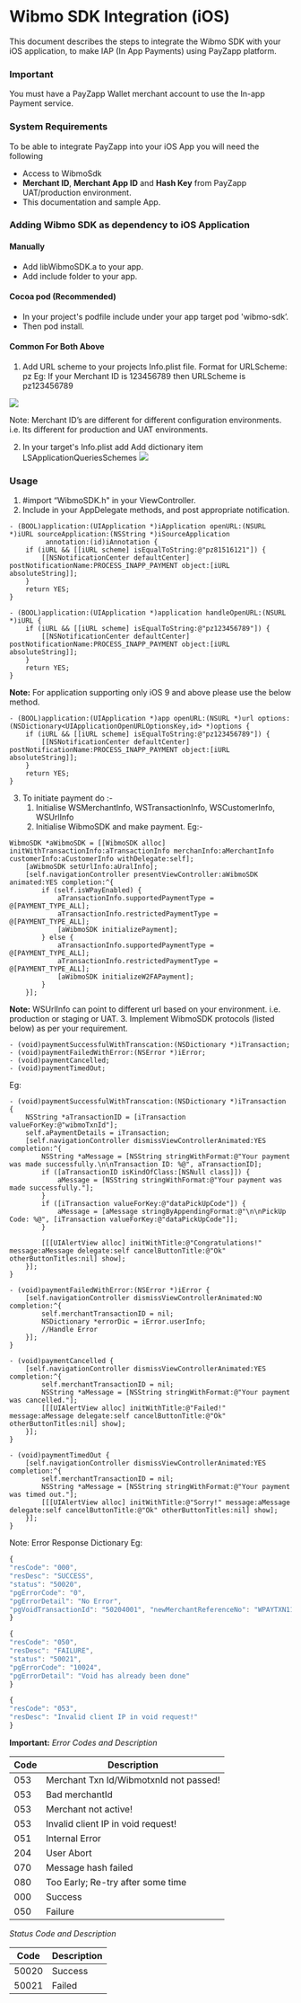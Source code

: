 # Wibmo SDK Integration (iOS)
This document describes the steps to integrate the Wibmo SDK with your iOS application, to make IAP (In App Payments) using PayZapp platform. 

### Important 
You must have a PayZapp Wallet merchant account to use the In-app Payment service.

### System Requirements
To be able to integrate PayZapp into your iOS App you will need the following
* Access to WibmoSdk
* **Merchant ID**, **Merchant App ID** and **Hash Key** from PayZapp UAT/production environment.
* This documentation and sample App.

### Adding Wibmo SDK as dependency to iOS Application
#### Manually 
* Add libWibmoSDK.a to your app. 
* Add include folder to your app. 
#### Cocoa pod (Recommended)
* In your project's podfile include under your app target pod 'wibmo-sdk’.
* Then pod install.

#### Common For Both Above 
1. Add URL scheme to your projects Info.plist file.
Format for URLScheme: pz<Merchant ID>
Eg: If your Merchant ID is 123456789 then URLScheme is pz123456789

![](images/URlScheme.png)

Note: Merchant ID’s are different for different configuration environments. i.e. Its different for production and UAT environments. 

2. In your target's Info.plist add
Add dictionary item LSApplicationQueriesSchemes
![](images/LSApplicationQueriesSchemes.png)

### Usage 
1. \#import “WibmoSDK.h" in your ViewController.
2. Include in your AppDelegate methods, and post appropriate notification.

```objc
- (BOOL)application:(UIApplication *)iApplication openURL:(NSURL *)iURL sourceApplication:(NSString *)iSourceApplication
         annotation:(id)iAnnotation {
    if (iURL && [[iURL scheme] isEqualToString:@"pz81516121"]) {
        [[NSNotificationCenter defaultCenter] postNotificationName:PROCESS_INAPP_PAYMENT object:[iURL absoluteString]];
    }
    return YES;
}

- (BOOL)application:(UIApplication *)application handleOpenURL:(NSURL *)iURL {
    if (iURL && [[iURL scheme] isEqualToString:@"pz123456789"]) {
        [[NSNotificationCenter defaultCenter] postNotificationName:PROCESS_INAPP_PAYMENT object:[iURL absoluteString]];
    }
    return YES;
}
```

**Note:** For application supporting only iOS 9 and above please use the below method. 
```objc
- (BOOL)application:(UIApplication *)app openURL:(NSURL *)url options:(NSDictionary<UIApplicationOpenURLOptionsKey,id> *)options {
    if (iURL && [[iURL scheme] isEqualToString:@"pz123456789"]) {
        [[NSNotificationCenter defaultCenter] postNotificationName:PROCESS_INAPP_PAYMENT object:[iURL absoluteString]];
    }
    return YES;
}
```

3. To initiate payment do :- 
	1. Initialise WSMerchantInfo, WSTransactionInfo, WSCustomerInfo, WSUrlInfo
	2. Initialise WibmoSDK  and make payment. Eg:- 
```objc
WibmoSDK *aWibmoSDK = [[WibmoSDK alloc] initWithTransactionInfo:aTransactionInfo merchanInfo:aMerchantInfo customerInfo:aCustomerInfo withDelegate:self];
    [aWibmoSDK setUrlInfo:aUralInfo];
    [self.navigationController presentViewController:aWibmoSDK animated:YES completion:^{
        if (self.isWPayEnabled) {
            aTransactionInfo.supportedPaymentType = @[PAYMENT_TYPE_ALL];
            aTransactionInfo.restrictedPaymentType = @[PAYMENT_TYPE_ALL];
            [aWibmoSDK initializePayment];
        } else {
            aTransactionInfo.supportedPaymentType = @[PAYMENT_TYPE_ALL];
            aTransactionInfo.restrictedPaymentType = @[PAYMENT_TYPE_ALL];
            [aWibmoSDK initializeW2FAPayment];
        }
    }];	
```

**Note:** WSUrlInfo can point to different url based on your environment. i.e. production or staging or UAT.
	3. Implement WibmoSDK protocols (listed below) as per your requirement.
```objc
- (void)paymentSuccessfulWithTranscation:(NSDictionary *)iTransaction;
- (void)paymentFailedWithError:(NSError *)iError;
- (void)paymentCancelled;
- (void)paymentTimedOut;	  
```

Eg:
```objc
- (void)paymentSuccessfulWithTranscation:(NSDictionary *)iTransaction {
    NSString *aTransactionID = [iTransaction valueForKey:@"wibmoTxnId"];
    self.aPaymentDetails = iTransaction;
    [self.navigationController dismissViewControllerAnimated:YES completion:^{
        NSString *aMessage = [NSString stringWithFormat:@"Your payment was made successfully.\n\nTransaction ID: %@", aTransactionID];
        if ([aTransactionID isKindOfClass:[NSNull class]]) {
            aMessage = [NSString stringWithFormat:@"Your payment was made successfully."];
        }
        if ([iTransaction valueForKey:@"dataPickUpCode"]) {
            aMessage = [aMessage stringByAppendingFormat:@"\n\nPickUp Code: %@", [iTransaction valueForKey:@"dataPickUpCode"]];
        }
        
        [[[UIAlertView alloc] initWithTitle:@"Congratulations!" message:aMessage delegate:self cancelButtonTitle:@"Ok" otherButtonTitles:nil] show];
    }];
}

- (void)paymentFailedWithError:(NSError *)iError {
    [self.navigationController dismissViewControllerAnimated:NO completion:^{
        self.merchantTransactionID = nil;
        NSDictionary *errorDic = iError.userInfo;
        //Handle Error 
    }];
}

- (void)paymentCancelled {
    [self.navigationController dismissViewControllerAnimated:YES completion:^{
        self.merchantTransactionID = nil;
        NSString *aMessage = [NSString stringWithFormat:@"Your payment was cancelled."];
        [[[UIAlertView alloc] initWithTitle:@"Failed!" message:aMessage delegate:self cancelButtonTitle:@"Ok" otherButtonTitles:nil] show];
    }];
}

- (void)paymentTimedOut {
    [self.navigationController dismissViewControllerAnimated:YES completion:^{
        self.merchantTransactionID = nil;
        NSString *aMessage = [NSString stringWithFormat:@"Your payment was timed out."];
        [[[UIAlertView alloc] initWithTitle:@"Sorry!" message:aMessage delegate:self cancelButtonTitle:@"Ok" otherButtonTitles:nil] show];
    }];
}
```

Note: Error Response Dictionary Eg: 
```javascript
{
"resCode": "000",
"resDesc": "SUCCESS",
"status": "50020",
"pgErrorCode": "0",
"pgErrorDetail": "No Error",
"pgVoidTransactionId": "50204001", "newMerchantReferenceNo": "WPAYTXN1125398084375506", "rrn": "636510123204"
}

{
"resCode": "050",
"resDesc": "FAILURE",
"status": "50021",
"pgErrorCode": "10024",
"pgErrorDetail": "Void has already been done"
}

{
"resCode": "053",
"resDesc": "Invalid client IP in void request!"
}
```

**Important:** 
_Error Codes and Description_ 


| Code  | Description | 
| ----- | ----------- |
| 053   | Merchant Txn Id/WibmotxnId not passed! |
| 053   | Bad merchantId |
| 053   | Merchant not active! |
| 053   | Invalid client IP in void request! |
| 051   | Internal Error | 
| 204   | User Abort |
| 070   | Message hash failed |
| 080   | Too Early; Re-try after some time |
| 000   | Success |
| 050   | Failure |

_Status Code and Description_ 

| Code  | Description | 
| ----- | ----------- |
| 50020 | Success|
| 50021 | Failed |


   
